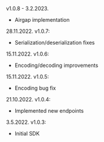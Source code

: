 v1.0.8 - 3.2.2023.
- Airgap implementation

28.11.2022. v1.0.7:
- Serialization/deserialization fixes

15.11.2022. v1.0.6:
- Encoding/decoding improvements

15.11.2022. v1.0.5:
- Encoding bug fix

21.10.2022. v1.0.4:
- Implemented new endpoints

3.5.2022. v1.0.3:
- Initial SDK